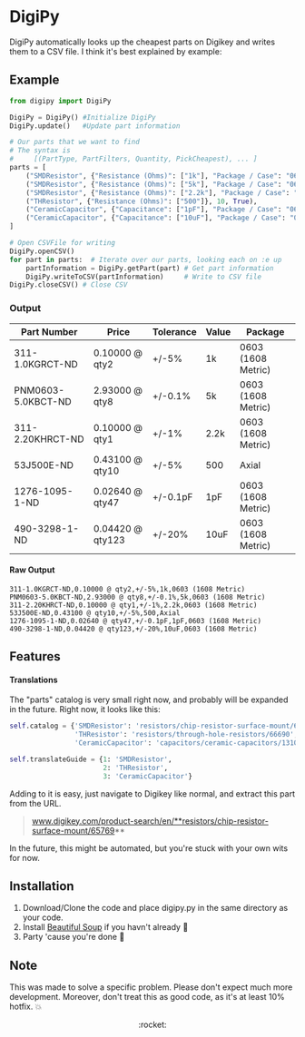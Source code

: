 # DigiPy
DigiPy automatically looks up the cheapest parts on Digikey and writes them to
a CSV file. I think it's best explained by example:

## Example
```python
from digipy import DigiPy

DigiPy = DigiPy() #Initialize DigiPy
DigiPy.update()   #Update part information

# Our parts that we want to find
# The syntax is
#     [(PartType, PartFilters, Quantity, PickCheapest), ... ]
parts = [
    ("SMDResistor", {"Resistance (Ohms)": ["1k"], "Package / Case": "0603 (1608 Metric)"}, 2, True),
    ("SMDResistor", {"Resistance (Ohms)": ["5k"], "Package / Case": "0603 (1608 Metric)"}, 8, True),
    ("SMDResistor", {"Resistance (Ohms)": ["2.2k"], "Package / Case": "0603 (1608 Metric)"}, 1, True),
    ("THResistor", {"Resistance (Ohms)": ["500"]}, 10, True),
    ("CeramicCapacitor", {"Capacitance": ["1pF"], "Package / Case": "0603 (1608 Metric)"}, 47, True),
    ("CeramicCapacitor", {"Capacitance": ["10uF"], "Package / Case": "0603 (1608 Metric)"}, 123, True)
]

# Open CSVFile for writing
DigiPy.openCSV()
for part in parts:  # Iterate over our parts, looking each on :e up
    partInformation = DigiPy.getPart(part) # Get part information
    DigiPy.writeToCSV(partInformation)     # Write to CSV file
DigiPy.closeCSV() # Close CSV
```
### Output
| Part Number        |       Price      |Tolerance |Value | Package            |
|--------------------|------------------|----------|------|--------------------|
| 311-1.0KGRCT-ND    | 0.10000 @ qty2   | +/-5%    | 1k   | 0603 (1608 Metric) |
| PNM0603-5.0KBCT-ND | 2.93000 @ qty8   | +/-0.1%  | 5k   | 0603 (1608 Metric) |
| 311-2.20KHRCT-ND   | 0.10000 @ qty1   | +/-1%    | 2.2k | 0603 (1608 Metric) |
| 53J500E-ND         | 0.43100 @ qty10  | +/-5%    | 500  | Axial              |
| 1276-1095-1-ND     | 0.02640 @ qty47  | +/-0.1pF | 1pF  | 0603 (1608 Metric) |
| 490-3298-1-ND      | 0.04420 @ qty123 | +/-20%   | 10uF | 0603 (1608 Metric) |
#### Raw Output
```
311-1.0KGRCT-ND,0.10000 @ qty2,+/-5%,1k,0603 (1608 Metric)
PNM0603-5.0KBCT-ND,2.93000 @ qty8,+/-0.1%,5k,0603 (1608 Metric)
311-2.20KHRCT-ND,0.10000 @ qty1,+/-1%,2.2k,0603 (1608 Metric)
53J500E-ND,0.43100 @ qty10,+/-5%,500,Axial
1276-1095-1-ND,0.02640 @ qty47,+/-0.1pF,1pF,0603 (1608 Metric)
490-3298-1-ND,0.04420 @ qty123,+/-20%,10uF,0603 (1608 Metric)
```
## Features
#### Translations
The "parts" catalog is very small right now, and probably will be expanded in
the future. Right now, it looks like this:

```python
self.catalog = {'SMDResistor': 'resistors/chip-resistor-surface-mount/65769',
                'THResistor': 'resistors/through-hole-resistors/66690',
                'CeramicCapacitor': 'capacitors/ceramic-capacitors/131083'}

self.translateGuide = {1: 'SMDResistor',
                       2: 'THResistor',
                       3: 'CeramicCapacitor'}
```

Adding to it is easy, just navigate to Digikey like normal, and extract this part from the URL.

> www.digikey.com/product-search/en/**resistors/chip-resistor-surface-mount/65769**

In the future, this might be automated, but you're stuck with your own wits for now.

## Installation

1. Download/Clone the code and place digipy.py in the same directory as your code.
2. Install [Beautiful Soup](https://www.crummy.com/software/BeautifulSoup/bs4/doc/#installing-beautiful-soup) if you havn't already :stew:
3. Party 'cause you're done :tada:

## Note

This was made to solve a specific problem. Please don't expect much more development.
Moreover, don't treat this as good code, as it's at least 10% hotfix. :collision:

<div style="text-align:center;width:100%">:rocket:</div>
